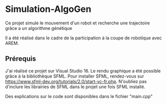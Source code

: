 # Simulation-AlgoGen
Ce projet simule le mouvement d'un robot et recherche une trajectoire grâce a un algorithme génétique

Il a été réalisé dans le cadre de la participation à la coupe de robotique avec AREM.

## Prérequis
 
 J'ai réalisé ce projet sur Visual Studio 16. Le rendu graphique a été possible grâce à la bibliothèque SFML. Pour installer SFML, rendez-vous sur https://www.sfml-dev.org/tutorials/2.0/start-vc-fr.php. N'oubliez pas d'inclure les librairies de SFML dans le projet une fois SFML installé.

Des explications sur le code sont disponibles dans le fichier "main.cpp"
